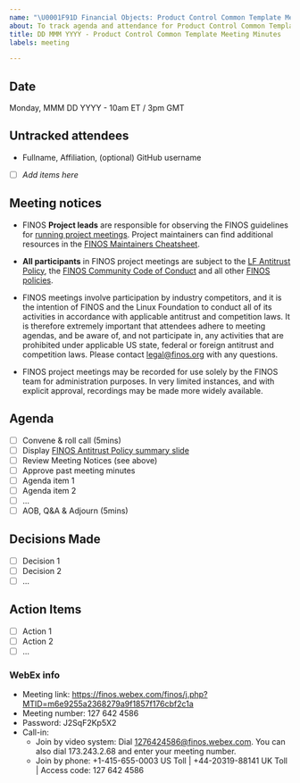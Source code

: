 ```yaml
---
name: "\U0001F91D Financial Objects: Product Control Common Template Meeting Minutes"
about: To track agenda and attendance for Product Control Common Template Meetings
title: DD MMM YYYY - Product Control Common Template Meeting Minutes
labels: meeting

---
```


## Date
Monday, MMM DD YYYY - 10am ET / 3pm GMT

## Untracked attendees
- Fullname, Affiliation, (optional) GitHub username
- [ ] _Add items here_

## Meeting notices
- FINOS **Project leads** are responsible for observing the FINOS guidelines for [running project meetings](https://github.com/finos/community/blob/master/governance/Meeting-Procedures.md#run-the-meeting). Project maintainers can find additional resources in the [FINOS Maintainers Cheatsheet](https://odp.finos.org/docs/finos-maintainers-cheatsheet/).

- **All participants** in FINOS project meetings are subject to the [LF Antitrust Policy](https://www.linuxfoundation.org/antitrust-policy/), the [FINOS Community Code of Conduct](https://github.com/finos/community/blob/master/governance/Code-of-Conduct.md) and all other [FINOS policies](https://github.com/finos/community/tree/master/governance#policies). 

- FINOS meetings involve participation by industry competitors, and it is the intention of FINOS and the Linux Foundation to conduct all of its activities in accordance with applicable antitrust and competition laws. It is therefore extremely important that attendees adhere to meeting agendas, and be aware of, and not participate in, any activities that are prohibited under applicable US state, federal or foreign antitrust and competition laws. Please contact legal@finos.org with any questions.

- FINOS project meetings may be recorded for use solely by the FINOS team for administration purposes. In very limited instances, and with explicit approval, recordings may be made more widely available.

## Agenda
- [ ] Convene & roll call (5mins)
- [ ] Display [FINOS Antitrust Policy summary slide](https://github.com/finos/community/blob/master/governance/Compliance-Slides/Antitrust-Compliance-Slide.pdf) 
- [ ] Review Meeting Notices (see above)
- [ ] Approve past meeting minutes
- [ ] Agenda item 1
- [ ] Agenda item 2
- [ ] ...
- [ ] AOB, Q&A & Adjourn (5mins)

## Decisions Made
- [ ] Decision 1
- [ ] Decision 2
- [ ] ...

## Action Items
- [ ] Action 1
- [ ] Action 2
- [ ] ...

### WebEx info
- Meeting link: https://finos.webex.com/finos/j.php?MTID=m6e9255a2368279a9f1857f176cbf2c1a
- Meeting number: 127 642 4586
- Password: J2SqF2Kp5X2
- Call-in: 
    - Join by video system: Dial 1276424586@finos.webex.com. You can also dial 173.243.2.68 and enter your meeting number.
    - Join by phone: +1-415-655-0003 US Toll | +44-20319-88141 UK Toll | Access code: 127 642 4586
